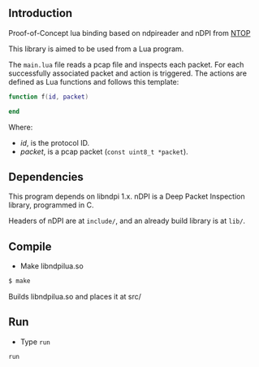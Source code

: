Introduction
------------

Proof-of-Concept lua binding based on ndpireader and nDPI from [NTOP](http://ntop.org)

This library is aimed to be used from a Lua program.

The ```main.lua``` file reads a pcap file and inspects each packet. For each successfully associated packet and action is triggered. The actions are defined as Lua functions and follows this template:

```lua
function f(id, packet)

end
```

Where:

   * *id*, is the protocol ID.
   * *packet*, is a pcap packet (```const uint8_t *packet```).

Dependencies
------------

This program depends on libndpi 1.x. nDPI is a Deep Packet Inspection library, programmed in C.

Headers of nDPI are at ```include/```, and an already build library is at ```lib/```.

Compile
-------

* Make libndpilua.so

```bash
$ make
```

Builds libndpilua.so and places it at src/

Run
---

* Type `run`

```bash
run
```
